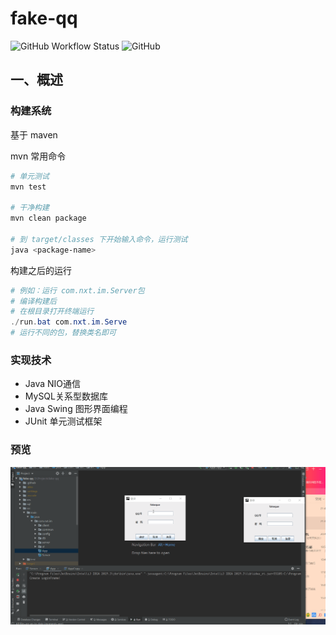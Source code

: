 # fake-qq

<img alt="GitHub Workflow Status" src="https://img.shields.io/github/workflow/status/jon2180/fake-qq/Java CI"> <img alt="GitHub" src="https://img.shields.io/github/license/jon2180/fake-qq">

## 一、概述

### 构建系统

基于 maven

mvn 常用命令

```bash
# 单元测试
mvn test

# 干净构建
mvn clean package

# 到 target/classes 下开始输入命令，运行测试
java <package-name>
```

构建之后的运行

```powershell
# 例如：运行 com.nxt.im.Server包
# 编译构建后
# 在根目录打开终端运行
./run.bat com.nxt.im.Serve
# 运行不同的包，替换类名即可
```

### 实现技术

- Java NIO通信
- MySQL关系型数据库
- Java Swing 图形界面编程
- JUnit 单元测试框架


### 预览

![预览](doc/qq-v1.gif)

